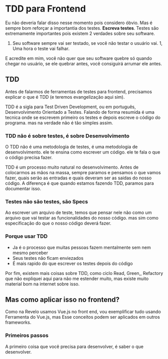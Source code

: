 # TDD para Frontend

Eu não deveria falar disso nesse momento pois considero óbvio. Mas é sempre bom
reforçar a importantia dos testes. **Escreva testes**.
Testes são extremamente importantes pois existem 2 verdades sobre seu software.

1. Seu software sempre vai ser testado, se você não testar o usuário vai.
1, Uma hora o teste vai falhar.

E acredite em mim, você não quer que seu software quebre só quando chegar no
usuário, se ele quebrar antes, você consiguirá arrumar ele antes.

## TDD

Antes de falarmos de ferramentas de testes para frontend, precisamos explicar o
que é TDD (e teremos evangelização aqui sim).

TDD é a sigla para Test Driven Development, ou em português, Desenvolvimento
Orientado a Testes. Falando de forma resumida é uma tecnica onde se escrevem
primeiro os testes e depois escreve o código do programa. mas na verdade não é
tão simples assim.

### TDD não é sobre testes, é sobre Desenvolvimento

O TDD não é uma metodologia de testes, é uma metodologia de desenvolvimento. ele
te ensina como escrever um código. ele te fala o que o código precisa fazer.

TDD é um processo muito natural no desenvolvimento. Antes de colocarmos as mãos
na massa, sempre paramos e pensamos o que vamos fazer, quais serão as entradas e
quais deveram ser as saidas do nosso código. A diferença é que quando estamos
fazendo TDD, paramos para documentar isso.

### Testes não são testes, são Specs

Ao escrever um arquivo de teste, temos que pensar nele não como um arquivo que
vai testar as funcionalidades do nosso código. mas sim como especificação do que
o nosso código deverá fazer.

### Porque usar TDD

* Ja é o processo que muitas pessoas fazem mentalmente sem nem mesmo perceber
* Seus testes não ficam enviezados
* É mais rapido do que escrever os testes depois do código

Por fim, existem mais coisas sobre TDD, como ciclo Read, Green,, Refactory que
não expliquei aqui para não me estender muito, mas existe muito material bom na
internet sobre isso.

## Mas como aplicar isso no frontend?

Como na Revelo usamos Vue.js no front end, vou exemplificar tudo usando
Ferramenta do Vue.js, mas Esse conceitos podem ser aplicados em outros
frameworks.

### Primeiros passos

A primeiro coisa que você precisa para desenvolver, é saber o que desenvolver.



